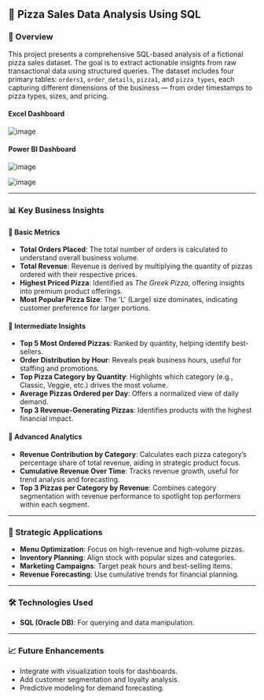 ## 🍕 Pizza Sales Data Analysis Using SQL

### 📌 Overview
This project presents a comprehensive SQL-based analysis of a fictional pizza sales dataset. The goal is to extract actionable insights from raw transactional data using structured queries. The dataset includes four primary tables: `orders1`, `order_details`, `pizza1`, and `pizza_types`, each capturing different dimensions of the business — from order timestamps to pizza types, sizes, and pricing.

#### Excel Dashboard

![image](https://github.com/user-attachments/assets/a97a31dc-e5de-488c-9551-979c1f53063b)


#### Power BI Dashboard

![image](https://github.com/user-attachments/assets/93ae8414-c143-4c58-bbf0-334ad539f003)

![image](https://github.com/user-attachments/assets/f24c4e17-35a1-47e1-bd85-c9198798e150)

---

### 📊 Key Business Insights

#### 🔹 Basic Metrics
- **Total Orders Placed**: The total number of orders is calculated to understand overall business volume.
- **Total Revenue**: Revenue is derived by multiplying the quantity of pizzas ordered with their respective prices.
- **Highest Priced Pizza**: Identified as *The Greek Pizza*, offering insights into premium product offerings.
- **Most Popular Pizza Size**: The 'L' (Large) size dominates, indicating customer preference for larger portions.

#### 🔹 Intermediate Insights
- **Top 5 Most Ordered Pizzas**: Ranked by quantity, helping identify best-sellers.
- **Order Distribution by Hour**: Reveals peak business hours, useful for staffing and promotions.
- **Top Pizza Category by Quantity**: Highlights which category (e.g., Classic, Veggie, etc.) drives the most volume.
- **Average Pizzas Ordered per Day**: Offers a normalized view of daily demand.
- **Top 3 Revenue-Generating Pizzas**: Identifies products with the highest financial impact.

#### 🔹 Advanced Analytics
- **Revenue Contribution by Category**: Calculates each pizza category’s percentage share of total revenue, aiding in strategic product focus.
- **Cumulative Revenue Over Time**: Tracks revenue growth, useful for trend analysis and forecasting.
- **Top 3 Pizzas per Category by Revenue**: Combines category segmentation with revenue performance to spotlight top performers within each segment.

---

### 🧠 Strategic Applications
- **Menu Optimization**: Focus on high-revenue and high-volume pizzas.
- **Inventory Planning**: Align stock with popular sizes and categories.
- **Marketing Campaigns**: Target peak hours and best-selling items.
- **Revenue Forecasting**: Use cumulative trends for financial planning.

---

### 🛠️ Technologies Used
- **SQL (Oracle DB)**: For querying and data manipulation.

---

### 📈 Future Enhancements
- Integrate with visualization tools for dashboards.
- Add customer segmentation and loyalty analysis.
- Predictive modeling for demand forecasting.
